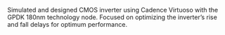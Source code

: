Simulated and designed CMOS inverter using Cadence Virtuoso with the GPDK 180nm technology node. Focused on optimizing the inverter’s rise and fall delays for optimum performance.
